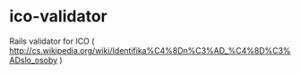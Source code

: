 ico-validator
=============

Rails validator for ICO ( http://cs.wikipedia.org/wiki/Identifika%C4%8Dn%C3%AD_%C4%8D%C3%ADslo_osoby )
